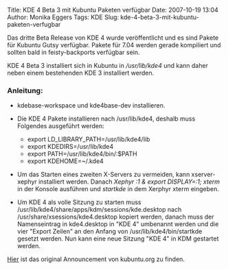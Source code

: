 Title: KDE 4 Beta 3 mit Kubuntu Paketen verfügbar
Date: 2007-10-19 13:04
Author: Monika Eggers
Tags: KDE
Slug: kde-4-beta-3-mit-kubuntu-paketen-verfugbar

<div id="outerColumnContainer">


<div id="innerColumnContainer">


Das dritte Beta Release von KDE 4 wurde veröffentlicht und es sind
Pakete für Kubuntu Gutsy verfügbar. Pakete für 7.04 werden gerade
kompiliert und sollten bald in feisty-backports verfügbar sein.


KDE 4 Beta 3 installiert sich in Kubuntu in */usr/lib/kde4* und kann
daher neben einem bestehenden KDE 3 installiert werden.


<!--<p>The packages are in <a href="https://help.ubuntu.com/community/UbuntuBackports">feisty-backports</a>, available from Adept Manager when you choose <em>Unsupported Updates</em> from the <em>Updates</em> tab of <em>Manage Repositories</em>.</p></p><p><p>Packages are also in the Gutsy development version.</p></p><p>--><!--</p><p><p>The packages are in <a href="https://help.ubuntu.com/community/UbuntuBackports">feisty-backports</a>, available from Adept Manager when you choose <em>Unsupported Updates</em> from the <em>Updates</em> tab of <em>Manage Repositories</em>.</p></p><p><p>Packages are also in the Gutsy development version.</p></p><p>-->

### Anleitung:


-   kdebase-workspace und kde4base-dev installieren.
-   Die KDE 4 Pakete installieren nach /usr/lib/kde4, deshalb muss
    Folgendes ausgeführt werden:

    
    -   export LD\_LIBRARY\_PATH=/usr/lib/kde4/lib
    -   export KDEDIRS=/usr/lib/kde4
    -   export PATH=/usr/lib/kde4/bin/:\$PATH
    -   export KDEHOME=\~/.kde4

    
    
-   Um das Starten eines zweiten X-Servers zu vermeiden, kann
    xserver-xephyr installiert werden. Danach *Xephyr :1 & export
    DISPLAY=:1; xterm* in der Konsole ausführen und *startkde* in dem
    Xerphyr xterm eingeben.
-   Um KDE 4 als volle Sitzung zu starten muss
    /usr/lib/kde4/share/apps/kdm/sessions/kde.desktop nach
    /usr/share/xsessions/kde4.desktop kopiert werden, danach muss der
    Namenseintrag in kde4.desktop in "KDE 4" umbenannt werden und die
    vier "Export Zeilen" an den Anfang von /usr/lib/kde4/bin/startkde
    gesetzt werden. Nun kann eine neue Sitzung "KDE 4" in KDM gestartet
    werden.


[Hier](http://kubuntu.org/announcements/kde4-beta3.php) ist das original
Announcement von kubuntu.org zu finden.

</div>




</div>


<!--break--><!--break-->
